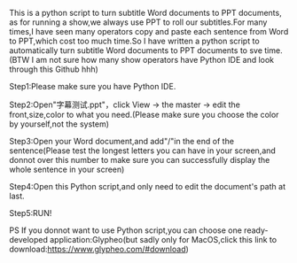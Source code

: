 This is a python script to turn subtitle Word documents to PPT documents, as for running a show,we always use PPT to roll our subtitles.For many times,I have seen many operators copy and paste each sentence from Word to PPT,which cost too much time.So I have written a python script to automatically turn subtitle Word documents to PPT documents to sve time.(BTW I am not sure how many show operators have Python IDE and look through this Github hhh)

Step1:Please make sure you have Python IDE.

Step2:Open"字幕测试.ppt"，click View -> the master -> edit the front,size,color to what you need.(Please make sure you choose the color by yourself,not the system)

Step3:Open your Word document,and add"/"in the end of the sentence(Please test the longest letters you can have in your screen,and donnot over this number to make sure you can successfully display the whole sentence in your screen)

Step4:Open this Python script,and only need to edit the document's path at last.

Step5:RUN!

PS If you donnot want to use Python script,you can choose one ready-developed application:Glypheo(but sadly only for MacOS,click this link to download:https://www.glypheo.com/#download)
